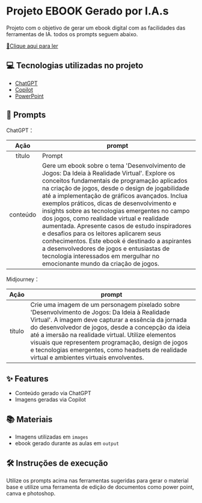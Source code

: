 # Projeto EBOOK Gerado por I.A.s

Projeto com o objetivo de gerar um ebook digital com as facilidades das ferramentas de IA. todos os prompts
seguem abaixo.

<a href="https://github.com/trindadej44/prompts-recipe-to-create-a-ebook/blob/main/output/Apresenta%C3%A7%C3%A3o.pdf" title="View PDF now"> 📕Clique aqui para ler</a>

## 💻 Tecnologias utilizadas no projeto

- [ChatGPT](https://chat.openai.com/) 
- [Copilot](https://www.midjourney.com/app/)
- [PowerPoint](https://www.microsoft.com/en/microsoft-365/powerpoint)

## 🧠 Prompts

ChatGPT：

|   Ação   | prompt                                                                                                                                                                                                                                                                         |
| :------: | ------------------------------------------------------------------------------------------------------------------------------------------------------------------------------------------------------------------------------------------------------------------------------ |
|  título  | Prompt                                                                                                            |
| conteúdo | Gere um ebook sobre o tema 'Desenvolvimento de Jogos: Da Ideia à Realidade Virtual'. Explore os conceitos fundamentais de programação aplicados na criação de jogos, desde o design de jogabilidade até a implementação de gráficos avançados. Inclua exemplos práticos, dicas de desenvolvimento e insights sobre as tecnologias emergentes no campo dos jogos, como realidade virtual e realidade aumentada. Apresente casos de estudo inspiradores e desafios para os leitores aplicarem seus conhecimentos. Este ebook é destinado a aspirantes a desenvolvedores de jogos e entusiastas de tecnologia interessados em mergulhar no emocionante mundo da criação de jogos.|


Midjourney：

|  Ação  | prompt                                                                                 |
| :----: | -------------------------------------------------------------------------------------- |
| título |Crie uma imagem de um personagem pixelado sobre 'Desenvolvimento de Jogos: Da Ideia à Realidade Virtual'. A imagem deve capturar a essência da jornada do desenvolvedor de jogos, desde a concepção da ideia até a imersão na realidade virtual. Utilize elementos visuais que representem programação, design de jogos e tecnologias emergentes, como headsets de realidade virtual e ambientes virtuais envolventes. |

## ✨ Features

- Conteúdo gerado via ChatGPT
- Imagens geradas via Copilot

## 📚 Materiais

- Imagens utilizadas em `images`
- ebook gerado durante as aulas em `output`

## 🛠️ Instruções de execução

Utilize os prompts acima nas ferramentas sugeridas para gerar o material base e utilize uma ferramenta de edição de documentos como power point, canva e photoshop.

